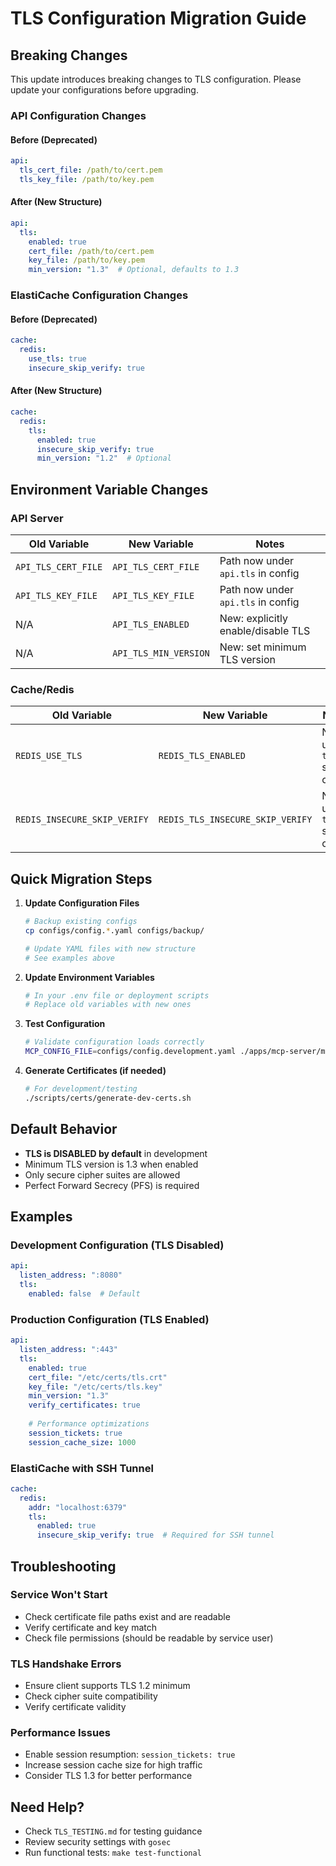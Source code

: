 # TLS Configuration Migration Guide

## Breaking Changes

This update introduces breaking changes to TLS configuration. Please update your configurations before upgrading.

### API Configuration Changes

#### Before (Deprecated)
```yaml
api:
  tls_cert_file: /path/to/cert.pem
  tls_key_file: /path/to/key.pem
```

#### After (New Structure)
```yaml
api:
  tls:
    enabled: true
    cert_file: /path/to/cert.pem
    key_file: /path/to/key.pem
    min_version: "1.3"  # Optional, defaults to 1.3
```

### ElastiCache Configuration Changes

#### Before (Deprecated)
```yaml
cache:
  redis:
    use_tls: true
    insecure_skip_verify: true
```

#### After (New Structure)
```yaml
cache:
  redis:
    tls:
      enabled: true
      insecure_skip_verify: true
      min_version: "1.2"  # Optional
```

## Environment Variable Changes

### API Server

| Old Variable | New Variable | Notes |
|-------------|--------------|-------|
| `API_TLS_CERT_FILE` | `API_TLS_CERT_FILE` | Path now under `api.tls` in config |
| `API_TLS_KEY_FILE` | `API_TLS_KEY_FILE` | Path now under `api.tls` in config |
| N/A | `API_TLS_ENABLED` | New: explicitly enable/disable TLS |
| N/A | `API_TLS_MIN_VERSION` | New: set minimum TLS version |

### Cache/Redis

| Old Variable | New Variable | Notes |
|-------------|--------------|-------|
| `REDIS_USE_TLS` | `REDIS_TLS_ENABLED` | Now under `tls` sub-config |
| `REDIS_INSECURE_SKIP_VERIFY` | `REDIS_TLS_INSECURE_SKIP_VERIFY` | Now under `tls` sub-config |

## Quick Migration Steps

1. **Update Configuration Files**
   ```bash
   # Backup existing configs
   cp configs/config.*.yaml configs/backup/
   
   # Update YAML files with new structure
   # See examples above
   ```

2. **Update Environment Variables**
   ```bash
   # In your .env file or deployment scripts
   # Replace old variables with new ones
   ```

3. **Test Configuration**
   ```bash
   # Validate configuration loads correctly
   MCP_CONFIG_FILE=configs/config.development.yaml ./apps/mcp-server/mcp-server --validate-config
   ```

4. **Generate Certificates (if needed)**
   ```bash
   # For development/testing
   ./scripts/certs/generate-dev-certs.sh
   ```

## Default Behavior

- **TLS is DISABLED by default** in development
- Minimum TLS version is 1.3 when enabled
- Only secure cipher suites are allowed
- Perfect Forward Secrecy (PFS) is required

## Examples

### Development Configuration (TLS Disabled)
```yaml
api:
  listen_address: ":8080"
  tls:
    enabled: false  # Default
```

### Production Configuration (TLS Enabled)
```yaml
api:
  listen_address: ":443"
  tls:
    enabled: true
    cert_file: "/etc/certs/tls.crt"
    key_file: "/etc/certs/tls.key"
    min_version: "1.3"
    verify_certificates: true
    
    # Performance optimizations
    session_tickets: true
    session_cache_size: 1000
```

### ElastiCache with SSH Tunnel
```yaml
cache:
  redis:
    addr: "localhost:6379"
    tls:
      enabled: true
      insecure_skip_verify: true  # Required for SSH tunnel
```

## Troubleshooting

### Service Won't Start
- Check certificate file paths exist and are readable
- Verify certificate and key match
- Check file permissions (should be readable by service user)

### TLS Handshake Errors
- Ensure client supports TLS 1.2 minimum
- Check cipher suite compatibility
- Verify certificate validity

### Performance Issues
- Enable session resumption: `session_tickets: true`
- Increase session cache size for high traffic
- Consider TLS 1.3 for better performance

## Need Help?

- Check `TLS_TESTING.md` for testing guidance
- Review security settings with `gosec`
- Run functional tests: `make test-functional`